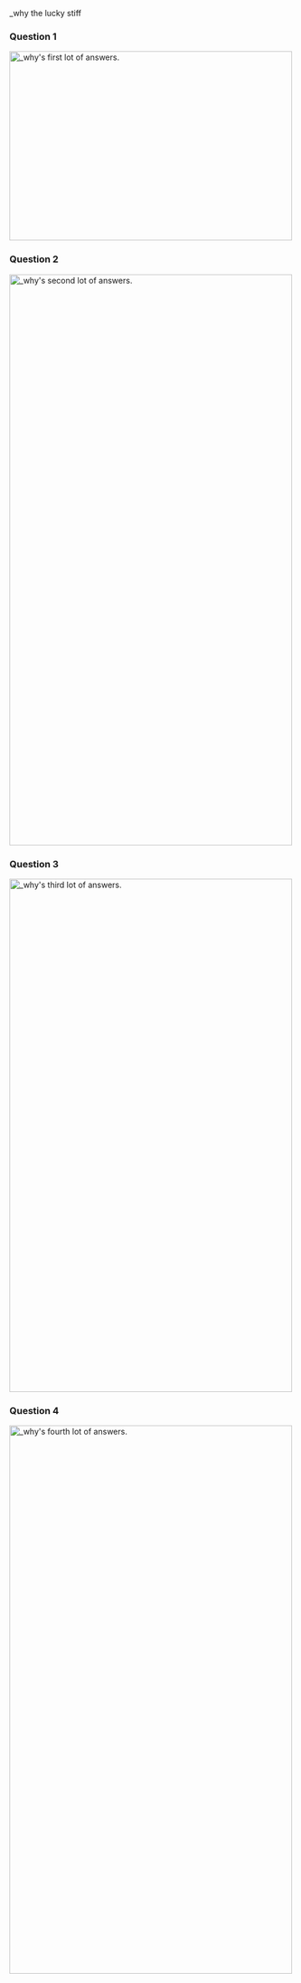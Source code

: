 _why the lucky stiff

### Question 1

<img src="http://waferbaby.com/images/setup/_why.1.jpg" width="500" height="334" alt="_why's first lot of answers." />

### Question 2

<img src="http://waferbaby.com/images/setup/_why.2.jpg" width="500" height="1008" alt="_why's second lot of answers." />

### Question 3

<img src="http://waferbaby.com/images/setup/_why.3.jpg" width="500" height="906" alt="_why's third lot of answers." />

### Question 4

<img src="http://waferbaby.com/images/setup/_why.4.jpg" width="500" height="968" alt="_why's fourth lot of answers." />
